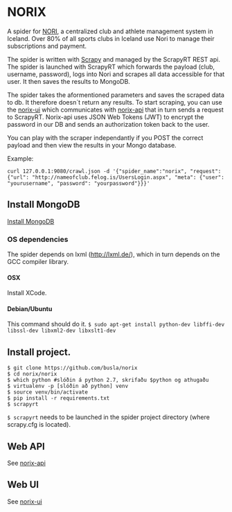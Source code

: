 # NORIX
A spider for <a href="http://www.greidslumidlun.is/">NORI</a>, a centralized club and athlete management system in Iceland. Over 80% of all sports clubs in Iceland use Nori to manage their subscriptions and payment.

The spider is written with <a href="http://scrapy.org/">Scrapy</a> and managed by the ScrapyRT REST api. The spider is launched with ScrapyRT which forwards the payload (club, username, password), logs into Nori and scrapes all data accessible for that user. It then saves the results to MongoDB.

The spider takes the aformentioned parameters and saves the scraped data to db. It therefore doesn´t return any results. To start scraping, you can use the <a href="https://github.com/busla/norix-ui">norix-ui</a> which communicates with <a href="https://github.com/busla/norix-api">norix-api</a> that in turn sends a request to ScrapyRT. Norix-api uses JSON Web Tokens (JWT) to encrypt the password in our DB and sends an authorization token back to the user. 


You can play with the scraper independantly if you POST the correct payload and then view the results in your Mongo database.


Example:
```
curl 127.0.0.1:9080/crawl.json -d '{"spider_name":"norix", "request": {"url": "http://nameofclub.felog.is/UsersLogin.aspx", "meta": {"user": "yourusername", "password": "yourpassword"}}}'
```

## Install MongoDB
<a href="http://docs.mongodb.org/manual/installation/">Install MongoDB</a>

### OS dependencies
The spider depends on lxml (http://lxml.de/), which in turn depends on the GCC compiler library.

#### OSX
Install XCode.

#### Debian/Ubuntu
This command should do it.
`$ sudo apt-get install python-dev libffi-dev libssl-dev libxml2-dev libxslt1-dev`

## Install project.
```
$ git clone https://github.com/busla/norix
$ cd norix/norix
$ which python #slóðin á python 2.7, skrifaðu $python og athugaðu
$ virtualenv -p [slóðin að python] venv
$ source venv/bin/activate
$ pip install -r requirements.txt
$ scrapyrt
```

`$ scrapyrt` needs to be launched in the spider project directory (where scrapy.cfg is located).

## Web API
See <a href="https://github.com/busla/norix-api">norix-api</a>

## Web UI
See <a href="https://github.com/busla/norix-ui">norix-ui</a>

